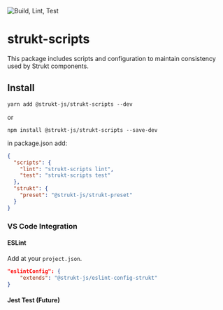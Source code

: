 ![Build, Lint, Test](https://github.com/strukt-js/strukt-scripts/workflows/Build,%20Lint,%20Test/badge.svg?branch=main)

# strukt-scripts

This package includes scripts and configuration to maintain consistency used by Strukt components.

## Install

```shell
yarn add @strukt-js/strukt-scripts --dev
```
or
```shell
npm install @strukt-js/strukt-scripts --save-dev
```

in package.json add:

```json
{
  "scripts": {
    "lint": "strukt-scripts lint",
    "test": "strukt-scripts test"
  },
  "strukt": {
    "preset": "@strukt-js/strukt-preset"
  }
}
```

### VS Code Integration

#### ESLint
Add at your `project.json`.
```json
"eslintConfig": {
    "extends": "@strukt-js/eslint-config-strukt"
}
```
#### Jest Test (Future)





